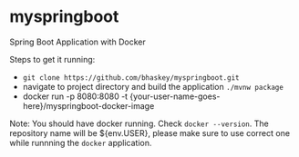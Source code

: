 # myspringboot
Spring Boot Application with Docker

Steps to get it running:
 - `git clone https://github.com/bhaskey/myspringboot.git`
 - navigate to project directory and build the application `./mvnw package`
 - docker run -p 8080:8080 -t {your-user-name-goes-here}/myspringboot-docker-image
 
Note: You should have docker running. Check `docker --version`. The repository name will be ${env.USER}, please make sure to use correct one while runnning the `docker` application.
